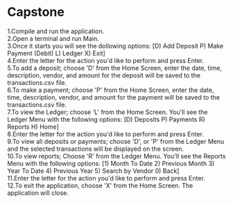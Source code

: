 # Capstone
1.Compile and run the application.                 
2.Open a terminal and run Main.                     
3.Once it starts you will see the dollowing options:  [D) Add Deposit  P) Make Payment (Debit)  L) Ledger  X) Exit]             
4.Enter the letter for the action you'd like to perform and press Enter.              
5.To add a deposit; choose 'D' from the Home Screen, enter the date, time, description, vendor, and amount for the deposit will be saved to the transactions.csv file.           
6.To make a payment; choose 'P' from the Home Screen, enter the date, time, description, vendor, and amount for the payment will be saved to the transactions.csv file.             
7.To view the Ledger; choose 'L' from the Home Screen. You'll see the Ledger Menu with the following options: [D) Deposits  P) Payments  R) Reports  H) Home]                 
8.Enter the letter for the action you'd like to perform and press Enter.                
9.To view all deposits or payments; choose 'D', or 'P' from the Ledger Menu and the selected transactions will be displayed on the screen.                
10.To view reports; Choose 'R' from the Ledger Menu. You'll see the Reports Menu with the following options: [1) Month To Date  2) Previous Month  3) Year To Date  4) Previous Year  5) Search by Vendor  0) Back]                      
11.Enter the letter for the action you'd like to perform and press Enter.                    
12.To exit the application, choose 'X' from the Home Screen. The application will close.                   
